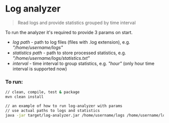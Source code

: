 Log analyzer
==========================

> Read logs and provide statistics grouped by time interval

To run the analyzer it's required to provide 3 params on start.
- _log path_ - path to log files (files with .log extension), e.g. _"/home/username/logs"_
- _statistics path_ - path to store processed statistics, e.g. _"/home/username/logs/statistics.txt"_
- _interval_ - time interval to group statistics, e.g. _"hour"_ (only hour time interval is supported now)

### To run:
```bash
// clean, compile, test & package
mvn clean install
```

```bash
// an example of how to run log-analyzer with params
// use actual paths to logs and statistics
java -jar target/log-analyzer.jar /home/username/logs /home/username/logs/statistics.txt hour
```
